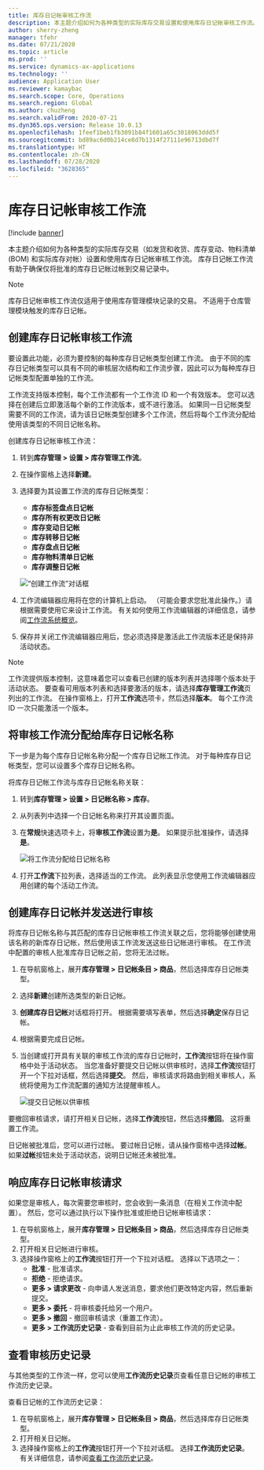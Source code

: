 ```yaml
---
title: 库存日记帐审核工作流
description: 本主题介绍如何为各种类型的实际库存交易设置和使用库存日记帐审核工作流。 库存日记帐工作流有助于确保仅将批准的库存日记帐过帐到交易记录中。
author: sherry-zheng
manager: tfehr
ms.date: 07/21/2020
ms.topic: article
ms.prod: ''
ms.service: dynamics-ax-applications
ms.technology: ''
audience: Application User
ms.reviewer: kamaybac
ms.search.scope: Core, Operations
ms.search.region: Global
ms.author: chuzheng
ms.search.validFrom: 2020-07-21
ms.dyn365.ops.version: Release 10.0.13
ms.openlocfilehash: 1feef1beb1fb3091b84f1601a65c3018063ddd5f
ms.sourcegitcommit: bd89ac6d0b214ce8d7b1314f27111e96713dbd7f
ms.translationtype: HT
ms.contentlocale: zh-CN
ms.lasthandoff: 07/28/2020
ms.locfileid: "3628365"
---
```

# <a name="inventory-journal-approval-workflows"></a>库存日记帐审核工作流

[!include [banner](../includes/banner.md)]

本主题介绍如何为各种类型的实际库存交易（如发货和收货、库存变动、物料清单 (BOM) 和实际库存对帐）设置和使用库存日记帐审核工作流。 库存日记帐工作流有助于确保仅将批准的库存日记帐过帐到交易记录中。

> [!NOTE]
> 库存日记帐审核工作流仅适用于使用库存管理模块记录的交易。 不适用于仓库管理模块触发的库存日记帐。

## <a name="create-your-inventory-journal-approval-workflows"></a>创建库存日记帐审核工作流

要设置此功能，必须为要控制的每种库存日记帐类型创建工作流。 由于不同的库存日记帐类型可以具有不同的审核层次结构和工作流步骤，因此可以为每种库存日记帐类型配置单独的工作流。

工作流支持版本控制，每个工作流都有一个工作流 ID 和一个有效版本。 您可以选择在创建后立即激活每个新的工作流版本，或不进行激活。 如果同一日记帐类型需要不同的工作流，请为该日记帐类型创建多个工作流，然后将每个工作流分配给使用该类型的不同日记帐名称。

创建库存日记帐审核工作流：

1. 转到**库存管理 \> 设置 \> 库存管理工作流**。
1. 在操作窗格上选择**新建**。
1. 选择要为其设置工作流的库存日记帐类型：
    - **库存标签盘点日记帐**
    - **库存所有权更改日记帐**
    - **库存变动日记帐**
    - **库存转移日记帐**
    - **库存盘点日记帐**
    - **库存物料清单日记帐**
    - **库存调整日记帐**

    ![“创建工作流”对话框](media/journal-workflow-create-workflow.png "“创建工作流”对话框")

1. 工作流编辑器应用将在您的计算机上启动。 （可能会要求您批准此操作。）请根据需要使用它来设计工作流。 有关如何使用工作流编辑器的详细信息，请参阅[工作流系统概览](../../fin-ops-core/fin-ops/organization-administration/overview-workflow-system.md)。
1. 保存并关闭工作流编辑器应用后，您必须选择是激活此工作流版本还是保持非活动状态。

> [!NOTE]
> 工作流提供版本控制，这意味着您可以查看已创建的版本列表并选择哪个版本处于活动状态。 要查看可用版本列表和选择要激活的版本，请选择**库存管理工作流**页列出的工作流。 在操作窗格上，打开**工作流**选项卡，然后选择**版本**。 每个工作流 ID 一次只能激活一个版本。

## <a name="assign-approval-workflows-to-inventory-journal-names"></a>将审核工作流分配给库存日记帐名称

下一步是为每个库存日记帐名称分配一个库存日记帐工作流。 对于每种库存日记帐类型，您可以设置多个库存日记帐名称。

将库存日记帐工作流与库存日记帐名称关联：

1. 转到**库存管理 \> 设置 \> 日记帐名称 \> 库存**。
1. 从列表列中选择一个日记帐名称来打开其设置页面。
1. 在**常规**快速选项卡上，将**审核工作流**设置为**是**。 如果提示批准操作，请选择**是**。

    ![将工作流分配给日记帐名称](media/journal-workflow-journal-name.png "将工作流分配给日记帐名称")

1. 打开**工作流**下拉列表，选择适当的工作流。 此列表显示您使用工作流编辑器应用创建的每个活动工作流。

## <a name="create-an-inventory-journal-and-send-it-for-approval"></a>创建库存日记帐并发送进行审核

将库存日记帐名称与其匹配的库存日记帐审核工作流关联之后，您将能够创建使用该名称的新库存日记帐，然后使用该工作流发送这些日记帐进行审核。 在工作流中配置的审核人批准库存日记帐之前，您将无法过帐。

1. 在导航窗格上，展开**库存管理 \> 日记帐条目 \> 商品**，然后选择库存日记帐类型。
1. 选择**新建**创建所选类型的新日记帐。
1. **创建库存日记帐**对话框将打开。 根据需要填写表单，然后选择**确定**保存日记帐。
1. 根据需要完成日记帐。
1. 当创建或打开具有关联的审核工作流的库存日记帐时，**工作流**按钮将在操作窗格中处于活动状态。 当您准备好要提交日记帐以供审核时，选择**工作流**按钮打开一个下拉对话框，然后选择**提交**。 然后，审核请求将路由到相关审核人，系统将使用为工作流配置的通知方法提醒审核人。

    ![提交日记帐以供审核](media/journal-workflow-inventory-journal.png "提交日记帐以供审核")

要撤回审核请求，请打开相关日记帐，选择**工作流**按钮，然后选择**撤回**。 这将重置工作流。

日记帐被批准后，您可以进行过帐。 要过帐日记帐，请从操作窗格中选择**过帐**。 如果**过帐**按钮未处于活动状态，说明日记帐还未被批准。

## <a name="respond-to-an-inventory-journal-approval-request"></a>响应库存日记帐审核请求

如果您是审核人，每次需要您审核时，您会收到一条消息（在相关工作流中配置）。 然后，您可以通过执行以下操作批准或拒绝日记帐审核请求：

1. 在导航窗格上，展开**库存管理 \> 日记帐条目 \> 商品**，然后选择库存日记帐类型。
1. 打开相关日记帐进行审核。
1. 选择操作窗格上的**工作流**按钮打开一个下拉对话框。 选择以下选项之一：
    - **批准** - 批准请求。
    - **拒绝** - 拒绝请求。
    - **更多 \> 请求更改** - 向申请人发送消息，要求他们更改特定内容，然后重新提交。
    - **更多 \> 委托** - 将审核委托给另一个用户。
    - **更多 \> 撤回** - 撤回审核请求（重置工作流）。
    - **更多 \> 工作流历史记录** - 查看到目前为止此审核工作流的历史记录。

## <a name="review-the-approval-history"></a>查看审核历史记录

与其他类型的工作流一样，您可以使用**工作流历史记录**页查看任意日记帐的审核工作流历史记录。

查看日记帐的工作流历史记录：

1. 在导航窗格上，展开**库存管理 \> 日记帐条目 \> 商品**，然后选择库存日记帐类型。
1. 打开相关日记帐。
1. 选择操作窗格上的**工作流**按钮打开一个下拉对话框。 选择**工作流历史记录**。 有关详细信息，请参阅[查看工作流历史记录](../../fin-ops-core/fin-ops/organization-administration/tasks/view-workflow-history.md)。
